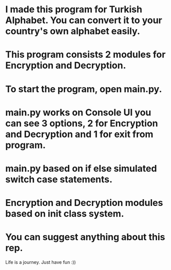 # I made this program for Turkish Alphabet. You can convert it to your country's own alphabet easily.
# This program consists 2 modules for Encryption and Decryption.
# To start the program, open main.py.
# main.py works on Console UI you can see 3 options, 2 for Encryption and Decryption and 1 for exit from program.
# main.py based on if else simulated switch case statements.
# Encryption and Decryption modules based on init class system.
# You can suggest anything about this rep.

Life is a journey. Just have fun :))
